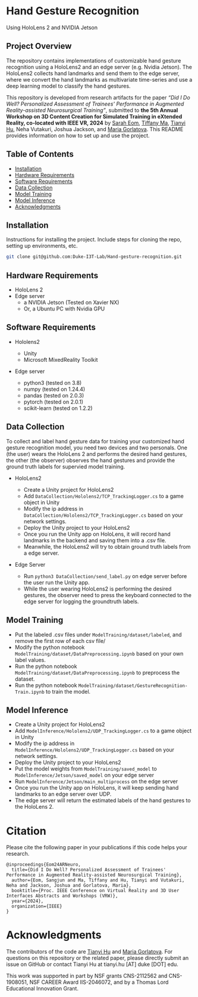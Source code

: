# Hand Gesture Recognition 
Using HoloLens 2 and NVIDIA Jetson

## Project Overview
The repository contains implementations of customizable hand gesture recognition using a HoloLens2 and an edge server (e.g. Nvidia Jetson).
The HoloLens2 collects hand landmarks and send them to the edge server, where we convert the hand landmarks as multivariate time-series and use a deep learning model to classify the hand gestures.

This repository is developed from research artifacts for the paper _“Did I Do Well? Personalized Assessment of Trainees' Performance in Augmented Reality-assisted Neurosurgical Training”_, submitted to **the 5th Annual Workshop on 3D Content Creation for Simulated Training in eXtended Reality, co-located with IEEE VR, 2024** by [Sarah Eom](https://sites.duke.edu/sangjuneom/), [Tiffany Ma](https://sites.duke.edu/tiffanyma/), [Tianyi Hu](http://hutianyi.tech/), Neha Vutakuri, Joshua Jackson, and [Maria Gorlatova](https://maria.gorlatova.com/).  This README provides information on how to set up and use the project.

## Table of Contents
- [Installation](#installation)
- [Hardware Requirements](#hardware-requirements)
- [Software Requirements](#software-requirements)
- [Data Collection](#data-collection)
- [Model Training](#model-training)
- [Model Inference](#model-inference)
- [Acknowledgments](#acknowledgments)

## Installation

Instructions for installing the project. Include steps for cloning the repo, setting up environments, etc.

```bash
git clone git@github.com:Duke-I3T-Lab/Hand-gesture-recognition.git
```

## Hardware Requirements

- HoloLens 2
- Edge server
    - a NVIDIA Jetson (Tested on Xavier NX) 
    - Or, a Ubuntu PC with Nvidia GPU

## Software Requirements
- Hololens2
    - Unity
    - Microsoft MixedReality Toolkit

- Edge server
    - python3 (tested on 3.8)
    - numpy (tested on 1.24.4)
    - pandas (tested on 2.0.3)
    - pytorch (tested on 2.0.1)
    - scikit-learn (tested on 1.2.2)

## Data Collection

To collect and label hand gesture data for training your customized hand gesture recognition model, you need two devices and two personals. One (the user) wears the HoloLens 2 and performs the desired hand gestures, the other (the observer) observes the hand gestures and provide the ground truth labels for supervied model training.
    
- HoloLens2
    - Create a Unity project for HoloLens2
    - Add ```DataCollection/Hololens2/TCP_TrackingLogger.cs``` to a game object in Unity
    - Modify the ip address in ```DataCollection/Hololens2/TCP_TrackingLogger.cs``` based on your network settings.
    - Deploy the Unity project to your HoloLens2
    - Once you run the Unity app on HoloLens, it will record hand landmarks in the backend and saving them into a .csv file.
    - Meanwhile, the HoloLens2 will try to obtain ground truth labels from a edge server.

- Edge Server
    - Run ```python3 DataCollection/send_label.py``` on edge server before the user run the Unity app.
    - While the user wearing HoloLens2 is performing the desired gestures, the observer need to press the keyboard connected to the edge server for logging the groundtruth labels. 


## Model Training

- Put the labeled .csv files under ```ModelTraining/dataset/labeled```, and remove the first row of each csv file/
- Modify the python notebook ```ModelTraining/dataset/DataPreprocessing.ipynb``` based on your own label values.
- Run the python notebook ```ModelTraining/dataset/DataPreprocessing.ipynb``` to preprocess the dataset.
- Run the python notebook ```ModelTraining/dataset/GestureRecognition-Train.ipynb``` to train the model.

## Model Inference
- Create a Unity project for HoloLens2
- Add ```ModelInference/Hololens2/UDP_TrackingLogger.cs``` to a game object in Unity
- Modify the ip address in ```ModelInference/Hololens2/UDP_TrackingLogger.cs``` based on your network settings.
- Deploy the Unity project to your HoloLens2
- Put the model weights from ```ModelTraining/saved_model``` to ```ModelInference/Jetson/saved_model``` on your edge server
- Run ```ModelInference/Jetson/main_multiprocess``` on the edge server
- Once you run the Unity app on HoloLens, it will keep sending hand landmarks to an edge server over UDP.
- The edge server will return the estimated labels of the hand gestures to the HoloLens 2.

# Citation
Please cite the following paper in your publications if this code helps your research.
```
@inproceedings{Eom24ARNeuro,
  title={Did I Do Well? Personalized Assessment of Trainees' Performance in Augmented Reality-assisted Neurosurgical Training},
  author={Eom, Sangjun and Ma, Tiffany and Hu, Tianyi and Vutakuri, Neha and Jackson, Joshua and Gorlatova, Maria},
  booktitle={Proc. IEEE Conference on Virtual Reality and 3D User Interfaces Abstracts and Workshops (VRW)},
  year={2024},
  organization={IEEE}
}
```
# Acknowledgments
The contributors of the code are [Tianyi Hu](http://hutianyi.tech/) and [Maria Gorlatova](https://maria.gorlatova.com/). For questions on this repository or the related paper, please directly submit an issue on GitHub or contact Tianyi Hu at tianyi.hu [AT] duke [DOT] edu.

This work was supported in part by NSF grants CNS-2112562 and CNS-1908051, NSF CAREER Award IIS-2046072, and by a Thomas Lord Educational Innovation Grant.